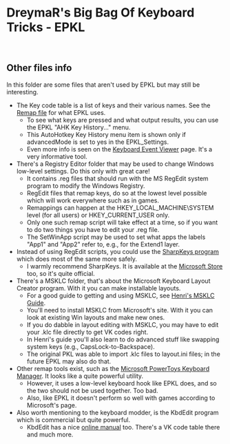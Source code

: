 DreymaR's Big Bag Of Keyboard Tricks - EPKL
===========================================
<br>

Other files info
----------------
In this folder are some files that aren't used by EPKL but may still be interesting.

- The Key code table is a list of keys and their various names. See the [Remap file][MapIni] for what EPKL uses.
	- To see what keys are pressed and what output results, you can use the EPKL "AHK Key History..." menu.
	- This AutoHotkey Key History menu item is shown only if advancedMode is set to yes in the EPKL_Settings.
	- Even more info is seen on the [Keyboard Event Viewer][KbdEvt] page. It's a very informative tool.
- There's a Registry Editor folder that may be used to change Windows low-level settings. Do this only with great care!
	- It contains .reg files that should run with the MS RegEdit system program to modify the Windows Registry.
	- RegEdit files that remap keys, do so at the lowest level possible which will work everywhere such as in games.
	- Remappings can happen at the HKEY_LOCAL_MACHINE\SYSTEM level (for all users) or HKEY_CURRENT_USER only.
	- Only one such remap script will take effect at a time, so if you want to do two things you have to edit your .reg file.
	- The SetWinApp script may be used to set what apps the labels "App1" and "App2" refer to, e.g., for the Extend1 layer.
- Instead of using RegEdit scripts, you could use the [SharpKeys program][ShrpKy] which does most of the same more safely.
	- I warmly recommend SharpKeys. It is available at the [Microsoft Store][ShrpMS] too, so it's quite official.
- There's a MSKLC folder, that's about the Microsoft Keyboard Layout Creator program. With it you can make installable layouts.
	- For a good guide to getting and using MSKLC, see [Henri's MSKLC Guide][MSKLCg].
	- You'll need to install MSKLC from Microsoft's site. With it you can look at existing Win layouts and make new ones.
	- If you do dabble in layout editing with MSKLC, you may have to edit your .klc file directly to get VK codes right.
	- In Henri's guide you'll also learn to do advanced stuff like swapping system keys (e.g., CapsLock-to-Backspace).
	- The original PKL was able to import .klc files to layout.ini files; in the future EPKL may also do that.
- Other remap tools exist, such as the [Microsoft PowerToys Keyboard Manager][MSPTKM]. It looks like a quite powerful utility.
	- However, it uses a low-level keyboard hook like EPKL does, and so the two should not be used together. Too bad.
	- Also, like EPKL it doesn't perform so well with games according to Microsoft's page.
- Also worth mentioning to the keyboard modder, is the KbdEdit program which is commercial but quite powerful.
	- KbdEdit has a nice [online manual][KbdEdt] too. There's a VK code table there and much more.

[MapIni]: ../Files/_eD_Remap.ini (EPKL Remap file)
[KbdEvt]: https://w3c.github.io/uievents/tools/key-event-viewer.html (Keyboard Event Viewer on GitHub Pages)
[ShrpKy]: https://www.randyrants.com/category/sharpkeys/ (RandyRants' SharpKeys program)
[ShrpMS]: https://apps.microsoft.com/store/detail/sharpkeys/XPFFCG7M673D4F (SharpKeys at the Microsoft Store)
[MSPTKM]: https://learn.microsoft.com/en-us/windows/powertoys/keyboard-manager (info on Microsoft PowerToys Keyboard Manager)
[MSKLCg]: https://msklc-guide.github.io/ (Henri's MSKLC Guide)
[KbdEdt]: http://www.kbdedit.com/manual/manual_index.html (KbdEdit online manual)
